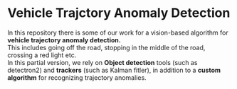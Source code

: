 # Vehicle Trajctory Anomaly Detection
In this repository there is some of our work for a vision-based algorithm for **vehicle trajectory anomaly detection.**
<br>This includes going off the road, stopping in the middle of the road, crossing a red light etc.
<br>In this partial version, we rely on **Object detection** tools (such as detectron2) and **trackers** (such as Kalman fitler),
in addition to a **custom algorithm** for recognizing trajectory anomalies.
